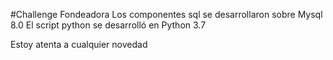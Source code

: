 #Challenge Fondeadora
Los componentes sql se desarrollaron sobre Mysql 8.0
El script python se desarrolló en Python 3.7 

Estoy atenta a cualquier novedad
